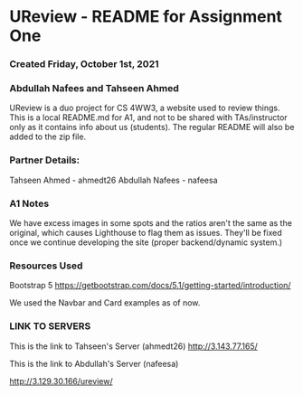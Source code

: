 # UReview - README for Assignment One
### Created Friday, October 1st, 2021
### Abdullah Nafees and Tahseen Ahmed

UReview is a duo project for CS 4WW3, a website used to review things.
This is a local README.md for A1, and not to be shared with TAs/instructor only
as it contains info about us (students). The regular README will also be
added to the zip file.

### Partner Details:
Tahseen Ahmed - ahmedt26
Abdullah Nafees - nafeesa

### A1 Notes
We have excess images in some spots and the ratios aren't the same as the original,
which causes Lighthouse to flag them as issues.
They'll be fixed once we continue developing the site (proper backend/dynamic system.)

### Resources Used
Bootstrap 5
https://getbootstrap.com/docs/5.1/getting-started/introduction/

We used  the Navbar and Card examples as of now.

### LINK TO SERVERS
This is the link to Tahseen's Server (ahmedt26)
http://3.143.77.165/

This is the link to Abdullah's Server (nafeesa)

http://3.129.30.166/ureview/
